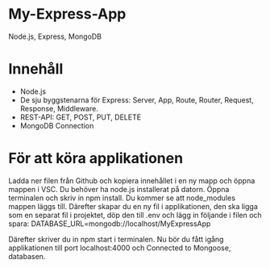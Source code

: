 # My-Express-App
Node.js, Express, MongoDB

# Innehåll
* Node.js
* De sju byggstenarna för Express: Server, App, Route, Router, Request, Response, Middleware.
* REST-API: GET, POST, PUT, DELETE
* MongoDB Connection

# För att köra applikationen
Ladda ner filen från Github och kopiera innehållet i en ny mapp och öppna mappen i VSC. Du behöver ha node.js installerat på datorn. Öppna terminalen och skriv in npm install. Du kommer se att node_modules mappen läggs till. Därefter skapar du en ny fil i applikationen, den ska ligga som en separat fil i projektet, döp den till .env och lägg in följande i filen och spara: DATABASE_URL=mongodb://localhost/MyExpressApp

Därefter skriver du in npm start i terminalen. Nu bör du fått igång applikationen till port localhost:4000 och Connected to Mongoose, databasen.
